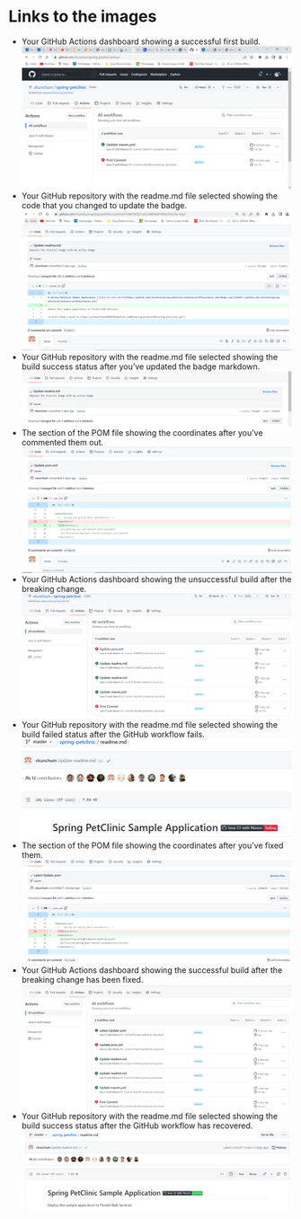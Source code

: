 # Links to the images
- Your GitHub Actions dashboard showing a successful first build.
![Screen Capture #1](figures/2.PNG)
- Your GitHub repository with the readme.md file selected showing the code that you
changed to update the badge.
![Screen Capture #1](figures/3.PNG)
- Your GitHub repository with the readme.md file selected showing the build success
status after you’ve updated the badge markdown.
![Screen Capture #1](figures/4.PNG)
- The section of the POM file showing the coordinates after you’ve commented them
out.
![Screen Capture #1](figures/5.PNG)
- Your GitHub Actions dashboard showing the unsuccessful build after the breaking
change.
![Screen Capture #1](figures/6.PNG)
- Your GitHub repository with the readme.md file selected showing the build failed
status after the GitHub workflow fails.
![Screen Capture #1](figures/7.PNG)
- The section of the POM file showing the coordinates after you’ve fixed them.
![Screen Capture #1](figures/8.PNG)
- Your GitHub Actions dashboard showing the successful build after the breaking
change has been fixed.
![Screen Capture #1](figures/9.PNG)
- Your GitHub repository with the readme.md file selected showing the build success
status after the GitHub workflow has recovered.
![Screen Capture #1](figures/10.PNG)
